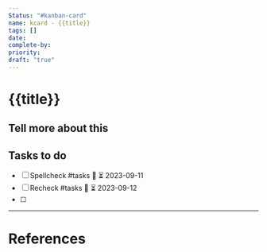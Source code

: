 ```yaml
---
Status: "#kanban-card"
name: kcard - {{title}}
tags: []
date: 
complete-by: 
priority: 
draft: "true"
---
```




# {{title}}



## Tell more about this





## Tasks to do
- [ ] Spellcheck #tasks 🔽 ⏳ 2023-09-11 
- [ ] Recheck #tasks 🔼 ⏳ 2023-09-12 
- [ ] 






---
# References